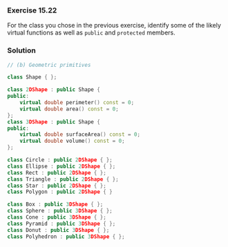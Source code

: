 ### Exercise 15.22

For the class you chose in the previous exercise, identify some of the likely
virtual functions as well as `public` and `protected` members.

### Solution

```cpp
// (b) Geometric primitives

class Shape { };

class 2DShape : public Shape {
public:
    virtual double perimeter() const = 0;
    virtual double area() const = 0;
};
class 3DShape : public Shape {
public:
    virtual double surfaceArea() const = 0;
    virtual double volume() const = 0;
};

class Circle : public 2DShape { };
class Ellipse : public 2DShape { };
class Rect : public 2DShape { };
class Triangle : public 2DShape { };
class Star : public 2DShape { };
class Polygon : public 2DShape { }

class Box : public 3DShape { };
class Sphere : public 3DShape { };
class Cone : public 3DShape { };
class Pyramid : public 3DShape { };
class Donut : public 3DShape { };
class Polyhedron : public 3DShape { };
```
